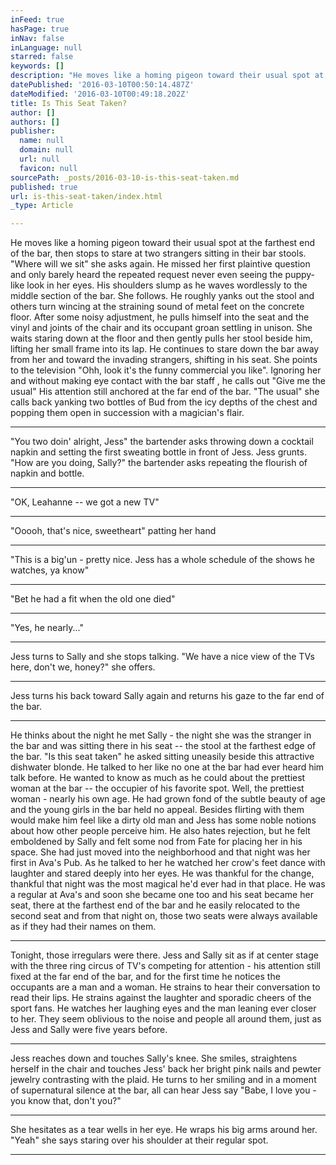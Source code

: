 ```yaml
---
inFeed: true
hasPage: true
inNav: false
inLanguage: null
starred: false
keywords: []
description: "He moves like a homing pigeon toward their usual spot at the farthest end of the bar, then stops to stare at two strangers sitting in their bar stools.\_ \"Where will we sit\" she asks again.\_ He missed her first plaintive question and only barely heard the repeated request never even seeing the puppy-like look in her eyes.\_ His shoulders slump as he waves wordlessly to the middle section of the bar.\_ She follows.\_ He roughly yanks out the stool and others turn wincing at the straining sound of metal feet on the concrete floor.\_ After some noisy adjustment, he pulls himself into the seat and the vinyl and joints of the chair and its occupant groan settling in unison.\_ She waits staring down at the floor and then gently pulls her stool beside him, lifting her small frame into its lap.\_ He continues to stare down the bar away from her and toward the invading strangers, shifting in his seat. She points to the television \"Ohh, look it's the funny commercial you like\".\_ Ignoring her and without making eye contact with the bar staff , he calls out \"Give me the usual\"\_ His attention still anchored at the far end of the bar. \"The usual\" she calls back yanking two bottles of Bud from the icy depths of the chest and popping them open in succession with a magician's flair."
datePublished: '2016-03-10T00:50:14.487Z'
dateModified: '2016-03-10T00:49:18.202Z'
title: Is This Seat Taken?
author: []
authors: []
publisher:
  name: null
  domain: null
  url: null
  favicon: null
sourcePath: _posts/2016-03-10-is-this-seat-taken.md
published: true
url: is-this-seat-taken/index.html
_type: Article

---
```

He moves like a homing pigeon toward their usual spot at the farthest end of the bar, then stops to stare at two strangers sitting in their bar stools.  "Where will we sit" she asks again.  He missed her first plaintive question and only barely heard the repeated request never even seeing the puppy-like look in her eyes.  His shoulders slump as he waves wordlessly to the middle section of the bar.  She follows.  He roughly yanks out the stool and others turn wincing at the straining sound of metal feet on the concrete floor.  After some noisy adjustment, he pulls himself into the seat and the vinyl and joints of the chair and its occupant groan settling in unison.  She waits staring down at the floor and then gently pulls her stool beside him, lifting her small frame into its lap.  He continues to stare down the bar away from her and toward the invading strangers, shifting in his seat. She points to the television "Ohh, look it's the funny commercial you like".  Ignoring her and without making eye contact with the bar staff , he calls out "Give me the usual"  His attention still anchored at the far end of the bar. "The usual" she calls back yanking two bottles of Bud from the icy depths of the chest and popping them open in succession with a magician's flair.

****

"You two doin' alright, Jess" the bartender asks throwing down a cocktail napkin and setting the first sweating bottle in front of Jess. Jess grunts. "How are you doing, Sally?" the bartender asks repeating the flourish of napkin and bottle. 

****

"OK, Leahanne -- we got a new TV" 

****

"Ooooh, that's nice, sweetheart" patting her hand

****

"This is a big'un - pretty nice. Jess has a whole schedule of the shows he watches, ya know"

****

"Bet he had a fit when the old one died"

****

"Yes, he nearly..."

****

Jess turns to Sally and she stops talking. "We have a nice view of the TVs here, don't we, honey?" she offers.

****

Jess turns his back toward Sally again and returns his gaze to the far end of the bar. 

****

He thinks about the night he met Sally - the night she was the stranger in the bar and was sitting there in his seat -- the stool at the farthest edge of the bar. "Is this seat taken" he asked sitting uneasily beside this attractive dishwater blonde.  He talked to her like no one at the bar had ever heard him talk before.  He wanted to know as much as he could about the prettiest woman at the bar -- the occupier of his favorite spot.  Well, the prettiest woman - nearly his own age.  He had grown fond of the subtle beauty of age and the young girls in the bar held no appeal.  Besides flirting with them would make him feel like a dirty old man and Jess has some noble notions about how other people perceive him.  He also hates rejection, but he felt emboldened by Sally and felt some nod from Fate for placing her in his space. She had just moved into the neighborhood and that night was her first in Ava's Pub. As he talked to her he watched her crow's feet dance with laughter and stared deeply into her eyes. He was thankful for the change, thankful that night was the most magical he'd ever had in that place. He was a regular at Ava's and soon she became one too and his seat became her seat, there at the farthest end of the bar and he easily relocated to the second seat and from that night on, those two seats were always available as if they had their names on them.

****

Tonight, those irregulars were there.  Jess and Sally sit as if at center stage with the three ring circus of TV's competing for attention - his attention still fixed at the far end of the bar, and for the first time he notices the occupants are a man and a woman.  He strains to hear their conversation to read their lips. He strains against the laughter and sporadic cheers of the sport fans. He watches her laughing eyes and the man leaning ever closer to her.  They seem oblivious to the noise and people all around them, just as Jess and Sally were five years before.

****

Jess reaches down and touches Sally's knee.  She smiles, straightens herself in the chair and touches Jess' back her bright pink nails and pewter jewelry contrasting with the plaid. He turns to her smiling and in a moment of supernatural silence at the bar, all can hear Jess say "Babe, I love you - you know that, don't you?" 

****

She hesitates as a tear wells in her eye. He wraps his big arms around her.  "Yeah" she says staring over his shoulder at their regular spot.

****
